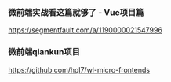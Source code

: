 ### 微前端实战看这篇就够了 - Vue项目篇
https://segmentfault.com/a/1190000021547996

### 微前端qiankun项目
https://github.com/hql7/wl-micro-frontends






